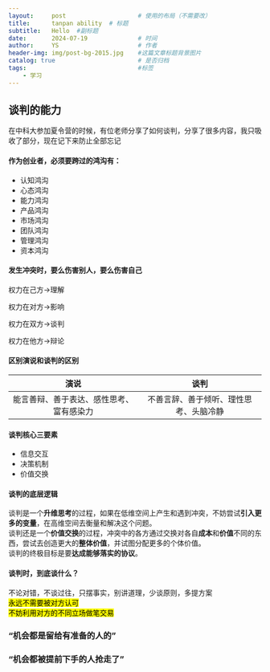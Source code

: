 ```yaml
---
layout:     post   				    # 使用的布局（不需要改）
title:      tanpan ability	# 标题 
subtitle:   Hello  #副标题
date:       2024-07-19 				# 时间
author:     YS 						# 作者
header-img: img/post-bg-2015.jpg 	#这篇文章标题背景图片
catalog: true 						# 是否归档
tags:								#标签
    - 学习
---
```


## 谈判的能力
在中科大参加夏令营的时候，有位老师分享了如何谈判，分享了很多内容，我只吸收了部分，现在记下来防止全部忘记

#### 作为创业者，必须要跨过的鸿沟有：
- 认知鸿沟
- 心态鸿沟
- 能力鸿沟
- 产品鸿沟
- 市场鸿沟
- 团队鸿沟
- 管理鸿沟
- 资本鸿沟

#### 发生冲突时，要么伤害别人，要么伤害自己
权力在己方->理解

权力在对方->影响

权力在双方->谈判

权力在他方->辩论


#### 区别演说和谈判的区别
| 演说 | 谈判 |
| :--: | :--: |
| 能言善辩、善于表达、感性思考、富有感染力 | 不善言辞、善于倾听、理性思考、头脑冷静 |

#### 谈判核心三要素
- 信息交互
- 决策机制
- 价值交换

#### 谈判的底层逻辑
谈判是一个**升维思考**的过程，如果在低维空间上产生和遇到冲突，不妨尝试**引入更多的变量**，在高维空间去衡量和解决这个问题。  
谈判还是一个**价值交换**的过程，冲突中的各方通过交换对各自**成本**和**价值**不同的东西，尝试去创造更大的**整体价值**，并试图分配更多的个体价值。  
谈判的终极目标是要**达成能够落实的协议**。


#### 谈判时，到底谈什么？
不论对错，不谈过往，只摆事实，别讲道理，少谈原则，多提方案  
<mark>永远不需要被对方认可<mark>  
<mark>不妨利用对方的不同立场做笔交易<mark>


### “机会都是留给有准备的人的”
### “机会都被提前下手的人抢走了”
